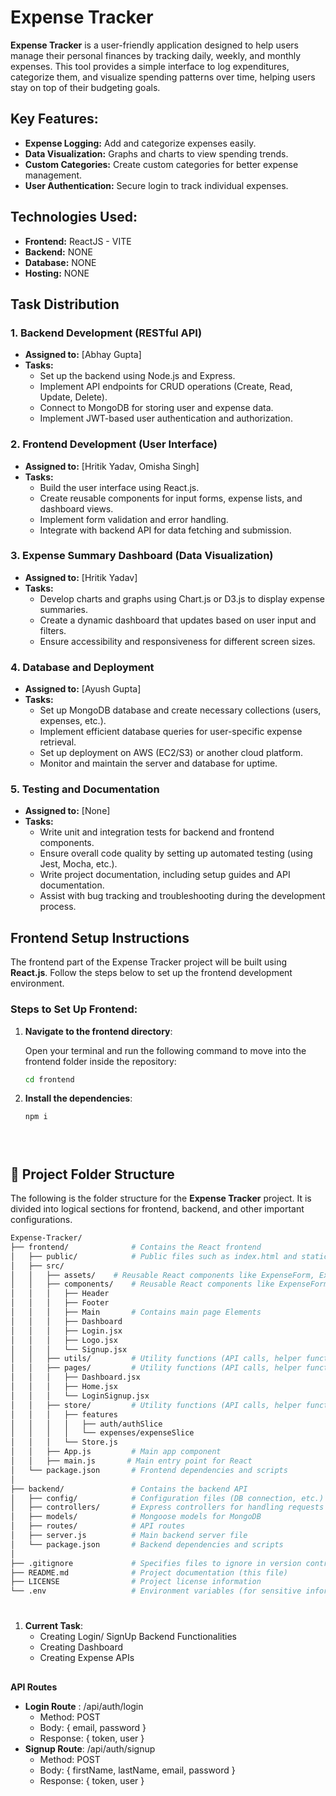 
# Expense Tracker

**Expense Tracker** is a user-friendly application designed to help users manage their personal finances by tracking daily, weekly, and monthly expenses. This tool provides a simple interface to log expenditures, categorize them, and visualize spending patterns over time, helping users stay on top of their budgeting goals.

## Key Features:
- **Expense Logging:** Add and categorize expenses easily.
- **Data Visualization:** Graphs and charts to view spending trends.
- **Custom Categories:** Create custom categories for better expense management.
- **User Authentication:** Secure login to track individual expenses.

## Technologies Used:
- **Frontend:** ReactJS - VITE
- **Backend:** NONE
- **Database:** NONE
- **Hosting:** NONE

## Task Distribution

### 1. **Backend Development** (RESTful API)
   - **Assigned to:** [Abhay Gupta]
   - **Tasks:**
     - Set up the backend using Node.js and Express.
     - Implement API endpoints for CRUD operations (Create, Read, Update, Delete).
     - Connect to MongoDB for storing user and expense data.
     - Implement JWT-based user authentication and authorization.

### 2. **Frontend Development** (User Interface)
   - **Assigned to:** [Hritik Yadav, Omisha Singh]
   - **Tasks:**
     - Build the user interface using React.js.
     - Create reusable components for input forms, expense lists, and dashboard views.
     - Implement form validation and error handling.
     - Integrate with backend API for data fetching and submission.

### 3. **Expense Summary Dashboard** (Data Visualization)
   - **Assigned to:** [Hritik Yadav]
   - **Tasks:**
     - Develop charts and graphs using Chart.js or D3.js to display expense summaries.
     - Create a dynamic dashboard that updates based on user input and filters.
     - Ensure accessibility and responsiveness for different screen sizes.

### 4. **Database and Deployment**
   - **Assigned to:** [Ayush Gupta]
   - **Tasks:**
     - Set up MongoDB database and create necessary collections (users, expenses, etc.).
     - Implement efficient database queries for user-specific expense retrieval.
     - Set up deployment on AWS (EC2/S3) or another cloud platform.
     - Monitor and maintain the server and database for uptime.

### 5. **Testing and Documentation**
   - **Assigned to:** [None]
   - **Tasks:**
     - Write unit and integration tests for backend and frontend components.
     - Ensure overall code quality by setting up automated testing (using Jest, Mocha, etc.).
     - Write project documentation, including setup guides and API documentation.
     - Assist with bug tracking and troubleshooting during the development process.




## Frontend Setup Instructions

The frontend part of the Expense Tracker project will be built using **React.js**. Follow the steps below to set up the frontend development environment.

### Steps to Set Up Frontend:

1. **Navigate to the frontend directory**:

   Open your terminal and run the following command to move into the frontend folder inside the repository:

   ```bash
   cd frontend
2.  **Install the dependencies**:

    ```bash
    npm i





## 📁 Project Folder Structure

The following is the folder structure for the **Expense Tracker** project. It is divided into logical sections for frontend, backend, and other important configurations.

```bash
Expense-Tracker/
├── frontend/              # Contains the React frontend
│   ├── public/            # Public files such as index.html and static assets
│   ├── src/
│   │   ├── assets/    # Reusable React components like ExpenseForm, ExpenseList
│   │   ├── components/    # Reusable React components like ExpenseForm, ExpenseList
│   │   │   ├── Header
│   │   │   ├── Footer
│   │   │   ├── Main       # Contains main page Elements
│   │   │   ├── Dashboard 
│   │   │   ├── Login.jsx
│   │   │   ├── Logo.jsx
│   │   │   └── Signup.jsx
│   │   ├── utils/         # Utility functions (API calls, helper functions, etc.)
│   │   ├── pages/         # Utility functions (API calls, helper functions, etc.)
│   │   │   ├── Dashboard.jsx
│   │   │   ├── Home.jsx
│   │   │   └── LoginSignup.jsx
│   │   ├── store/         # Utility functions (API calls, helper functions, etc.)
│   │   │   ├── features
│   │   │   │   ├── auth/authSlice
│   │   │   │   └── expenses/expenseSlice
│   │   │   └── Store.js
│   │   ├── App.js         # Main app component
│   │   ├── main.js       # Main entry point for React
│   └── package.json       # Frontend dependencies and scripts
│
├── backend/               # Contains the backend API
│   ├── config/            # Configuration files (DB connection, etc.)
│   ├── controllers/       # Express controllers for handling requests
│   ├── models/            # Mongoose models for MongoDB
│   ├── routes/            # API routes
│   ├── server.js          # Main backend server file
│   └── package.json       # Backend dependencies and scripts
│
├── .gitignore             # Specifies files to ignore in version control
├── README.md              # Project documentation (this file)
├── LICENSE                # Project license information
└── .env                   # Environment variables (for sensitive information like DB connection)
```
#
1. **Current Task**:
    - Creating Login/ SignUp Backend Functionalities
    - Creating Dashboard
    - Creating Expense APIs

##
**API Routes**
- **Login  Route** : /api/auth/login
   - Method: POST
   - Body: { email, password }
   - Response: { token, user }
- **Signup Route**: /api/auth/signup
   - Method: POST
   - Body: { firstName, lastName, email, password }
   - Response: { token, user }
